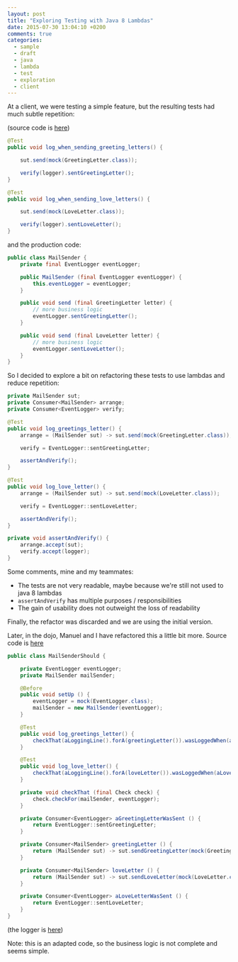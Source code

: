 ```yaml
---
layout: post
title: "Exploring Testing with Java 8 Lambdas"
date: 2015-07-30 13:04:10 +0200
comments: true
categories: 
  - sample
  - draft
  - java
  - lambda
  - test
  - exploration
  - client
---
```


At a client, we were testing a simple feature, but the resulting tests had much subtle repetition:

(source code is [here](https://github.com/alvarogarcia7/spike-lambda-testing/tree/ef00a220f427900e3180dcbeec51248845446248))

```java
@Test
public void log_when_sending_greeting_letters() {

	sut.send(mock(GreetingLetter.class));

	verify(logger).sentGreetingLetter();
}

@Test
public void log_when_sending_love_letters() {

	sut.send(mock(LoveLetter.class));

	verify(logger).sentLoveLetter();
}
```

and the production code:

```java
public class MailSender {
	private final EventLogger eventLogger;

	public MailSender (final EventLogger eventLogger) {
		this.eventLogger = eventLogger;
	}

	public void send (final GreetingLetter letter) {
		// more business logic
		eventLogger.sentGreetingLetter();
	}

	public void send (final LoveLetter letter) {
		// more business logic
		eventLogger.sentLoveLetter();
	}
}
```

So I decided to explore a bit on refactoring these tests to use lambdas and reduce repetition:

```java
private MailSender sut;
private Consumer<MailSender> arrange;
private Consumer<EventLogger> verify;

@Test
public void log_greetings_letter() {
	arrange = (MailSender sut) -> sut.send(mock(GreetingLetter.class));

	verify = EventLogger::sentGreetingLetter;

	assertAndVerify();
}

@Test
public void log_love_letter() {
	arrange = (MailSender sut) -> sut.send(mock(LoveLetter.class));

	verify = EventLogger::sentLoveLetter;

	assertAndVerify();
}

private void assertAndVerify() {
	arrange.accept(sut);
	verify.accept(logger);
}
```

Some comments, mine and my teammates:

  * The tests are not very readable, maybe because we're still not used to java 8 lambdas
  * ``assertAndVerify`` has multiple purposes / responsibilities
  * The gain of usability does not outweight the loss of readability

Finally, the refactor was discarded and we are using the initial version.

Later, in the dojo, Manuel and I have refactored this a little bit more. Source code is [here](https://github.com/alvarogarcia7/spike-lambda-testing/tree/8e3dbecd91e1ead33c5b3f6560e2a786c36b0de9)

```java
public class MailSenderShould {

	private EventLogger eventLogger;
	private MailSender mailSender;

	@Before
	public void setUp () {
		eventLogger = mock(EventLogger.class);
		mailSender = new MailSender(eventLogger);
	}

	@Test
	public void log_greetings_letter() {
		checkThat(aLoggingLine().forA(greetingLetter()).wasLoggedWhen(aGreetingLetterWasSent()));
	}

	@Test
	public void log_love_letter() {
		checkThat(aLoggingLine().forA(loveLetter()).wasLoggedWhen(aLoveLetterWasSent()));
	}

	private void checkThat (final Check check) {
		check.checkFor(mailSender, eventLogger);
	}

	private Consumer<EventLogger> aGreetingLetterWasSent () {
		return EventLogger::sentGreetingLetter;
	}

	private Consumer<MailSender> greetingLetter () {
		return (MailSender sut) -> sut.sendGreetingLetter(mock(GreetingLetter.class));
	}

	private Consumer<MailSender> loveLetter () {
		return (MailSender sut) -> sut.sendLoveLetter(mock(LoveLetter.class));
	}

	private Consumer<EventLogger> aLoveLetterWasSent () {
		return EventLogger::sentLoveLetter;
	}
}
```

(the logger is [here](https://github.com/alvarogarcia7/spike-lambda-testing/blob/8e3dbecd91e1ead33c5b3f6560e2a786c36b0de9/src/test/java/com/example/lambdatesting/CheckBuilder.java))

Note: this is an adapted code, so the business logic is not complete and seems simple.

